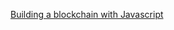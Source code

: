 [Building a blockchain with Javascript](https://www.youtube.com/playlist?list=PLzvRQMJ9HDiTqZmbtFisdXFxul5k0F-Q4)
